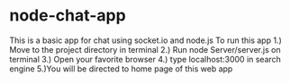 # node-chat-app
This is a basic app for chat using socket.io and node.js
To run this app 
1.) Move to the project directory in terminal
2.) Run node Server/server.js on terminal
3.) Open your favorite browser
4.) type localhost:3000 in search engine
5.)You will be directed to home page of this web app
